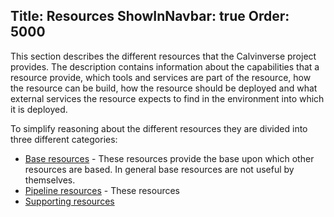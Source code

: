 Title: Resources
ShowInNavbar: true
Order: 5000
---

This section describes the different resources that the Calvinverse project provides.
The description contains information about the capabilities that a resource provide,
which tools and services are part of the resource, how the resource can be build,
how the resource should be deployed and what external services the resource expects
to find in the environment into which it is deployed.

To simplify reasoning about the different resources they are divided into three
different categories:

- [Base resources](category-base.html) - These resources provide the base upon which
  other resources are based. In general base resources are not useful by themselves.
- [Pipeline resources](category-pipeline.html) - These resources
- [Supporting resources](category-support.html)